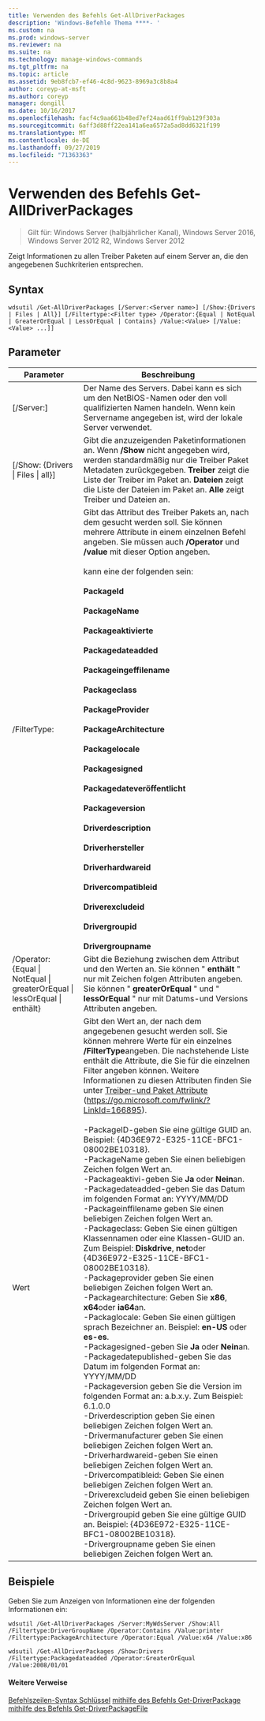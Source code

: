 ```yaml
---
title: Verwenden des Befehls Get-AllDriverPackages
description: 'Windows-Befehle Thema ****- '
ms.custom: na
ms.prod: windows-server
ms.reviewer: na
ms.suite: na
ms.technology: manage-windows-commands
ms.tgt_pltfrm: na
ms.topic: article
ms.assetid: 9eb8fcb7-ef46-4c8d-9623-8969a3c8b8a4
author: coreyp-at-msft
ms.author: coreyp
manager: dongill
ms.date: 10/16/2017
ms.openlocfilehash: facf4c9aa661b48ed7ef24aad61ff9ab129f303a
ms.sourcegitcommit: 6aff3d88ff22ea141a6ea6572a5ad8dd6321f199
ms.translationtype: MT
ms.contentlocale: de-DE
ms.lasthandoff: 09/27/2019
ms.locfileid: "71363363"
---
```

# <a name="using-the-get-alldriverpackages-command"></a>Verwenden des Befehls Get-AllDriverPackages

>Gilt für: Windows Server (halbjährlicher Kanal), Windows Server 2016, Windows Server 2012 R2, Windows Server 2012

Zeigt Informationen zu allen Treiber Paketen auf einem Server an, die den angegebenen Suchkriterien entsprechen.
## <a name="syntax"></a>Syntax
```
wdsutil /Get-AllDriverPackages [/Server:<Server name>] [/Show:{Drivers | Files | All}] [/Filtertype:<Filter type> /Operator:{Equal | NotEqual | GreaterOrEqual | LessOrEqual | Contains} /Value:<Value> [/Value:<Value> ...]]
```
## <a name="parameters"></a>Parameter

|                                         Parameter                                          |                                                                                                                                                                                                                                                                                                                                                                                                                                                                                                                                                                                                                                                                                                                                                                                                                                                                                                       Beschreibung                                                                                                                                                                                                                                                                                                                                                                                                                                                                                                                                                                                                                                                                                                                                                                                                                                                                                                        |
|--------------------------------------------------------------------------------------------|--------------------------------------------------------------------------------------------------------------------------------------------------------------------------------------------------------------------------------------------------------------------------------------------------------------------------------------------------------------------------------------------------------------------------------------------------------------------------------------------------------------------------------------------------------------------------------------------------------------------------------------------------------------------------------------------------------------------------------------------------------------------------------------------------------------------------------------------------------------------------------------------------------------------------------------------------------------------------------------------------------------------------------------------------------------------------------------------------------------------------------------------------------------------------------------------------------------------------------------------------------------------------------------------------------------------------------------------------------------------------------------------------------------------------------------------------------------------------------------------------------------------------------------------------------------------------------------------------------------------------------------------------------------------------------------------------------------------------------------------------------------------------------------------------------------------------|
|                                  [/Server:<Server name>]                                   |                                                                                                                                                                                                                                                                                                                                                                                                                                                                                                                                                                                                                                                                                                                                                                                                                                              Der Name des Servers. Dabei kann es sich um den NetBIOS-Namen oder den voll qualifizierten Namen handeln. Wenn kein Servername angegeben ist, wird der lokale Server verwendet.                                                                                                                                                                                                                                                                                                                                                                                                                                                                                                                                                                                                                                                                                                                                                                                                                                              |
|                         [/Show: {Drivers &#124; Files &#124; all}]                         |                                                                                                                                                                                                                                                                                                                                                                                                                                                                                                                                                                                                                                                                                                                                                                Gibt die anzuzeigenden Paketinformationen an. Wenn **/Show** nicht angegeben wird, werden standardmäßig nur die Treiber Paket Metadaten zurückgegeben. **Treiber** zeigt die Liste der Treiber im Paket an. **Dateien** zeigt die Liste der Dateien im Paket an. **Alle** zeigt Treiber und Dateien an.                                                                                                                                                                                                                                                                                                                                                                                                                                                                                                                                                                                                                                                                                                                                                                 |
|                                 /FilterType: <Filter type>                                  |                                                                                                                                                                                                                                                                                                                                                                                                                                                                              Gibt das Attribut des Treiber Pakets an, nach dem gesucht werden soll. Sie können mehrere Attribute in einem einzelnen Befehl angeben. Sie müssen auch **/Operator** und **/value** mit dieser Option angeben.<br /><br /><Filter type> kann eine der folgenden sein:<br /><br />**PackageId**<br /><br />**PackageName**<br /><br />**Packageaktivierte**<br /><br />**Packagedateadded**<br /><br />**Packageingeffilename**<br /><br />**Packageclass**<br /><br />**PackageProvider**<br /><br />**PackageArchitecture**<br /><br />**Packagelocale**<br /><br />**Packagesigned**<br /><br />**Packagedateveröffentlicht**<br /><br />**Packageversion**<br /><br />**Driverdescription**<br /><br />**Driverhersteller**<br /><br />**Driverhardwareid**<br /><br />**Drivercompatibleid**<br /><br />**Driverexcludeid**<br /><br />**Drivergroupid**<br /><br />**Drivergroupname**                                                                                                                                                                                                                                                                                                                                                                                                                                                                              |
| /Operator: {Equal &#124; NotEqual &#124; greaterOrEqual &#124; lessOrEqual &#124; enthält} |                                                                                                                                                                                                                                                                                                                                                                                                                                                                                                                                                                                                                                                                                                                                                                                                 Gibt die Beziehung zwischen dem Attribut und den Werten an. Sie können " **enthält** " nur mit Zeichen folgen Attributen angeben. Sie können " **greaterOrEqual** " und " **lessOrEqual** " nur mit Datums-und Versions Attributen angeben.                                                                                                                                                                                                                                                                                                                                                                                                                                                                                                                                                                                                                                                                                                                                                                                                 |
|                                       Wert<Value>                                       | Gibt den Wert an, der nach dem angegebenen <attribute> gesucht werden soll.  Sie können mehrere Werte für ein einzelnes **/FilterType**angeben. Die nachstehende Liste enthält die Attribute, die Sie für die einzelnen Filter angeben können. Weitere Informationen zu diesen Attributen finden Sie unter [Treiber-und Paket Attribute](https://go.microsoft.com/fwlink/?LinkId=166895) (<https://go.microsoft.com/fwlink/?LinkId=166895>).<br /><br />-PackageID-geben Sie eine gültige GUID an. Beispiel: {4D36E972-E325-11CE-BFC1-08002BE10318}.<br />-PackageName geben Sie einen beliebigen Zeichen folgen Wert an.<br />-Packageaktivi-geben Sie **Ja** oder **Nein**an.<br />-Packagedateadded-geben Sie das Datum im folgenden Format an: YYYY/MM/DD<br />-Packageinffilename geben Sie einen beliebigen Zeichen folgen Wert an.<br />-Packageclass: Geben Sie einen gültigen Klassennamen oder eine Klassen-GUID an. Zum Beispiel: **Diskdrive**, **net**oder {4D36E972-E325-11CE-BFC1-08002BE10318}.<br />-Packageprovider geben Sie einen beliebigen Zeichen folgen Wert an.<br />-Packagearchitecture: Geben Sie **x86**, **x64**oder **ia64**an.<br />-Packaglocale: Geben Sie einen gültigen sprach Bezeichner an. Beispiel: **en-US** oder **es-es**.<br />-Packagesigned-geben Sie **Ja** oder **Nein**an.<br />-Packagedatepublished-geben Sie das Datum im folgenden Format an: YYYY/MM/DD<br />-Packageversion geben Sie die Version im folgenden Format an: a.b.x.y. Zum Beispiel: 6.1.0.0<br />-Driverdescription geben Sie einen beliebigen Zeichen folgen Wert an.<br />-Drivermanufacturer geben Sie einen beliebigen Zeichen folgen Wert an.<br />-Driverhardwareid-geben Sie einen beliebigen Zeichen folgen Wert an.<br />-Drivercompatibleid: Geben Sie einen beliebigen Zeichen folgen Wert an.<br />-Driverexcludeid geben Sie einen beliebigen Zeichen folgen Wert an.<br />-Drivergroupid geben Sie eine gültige GUID an. Beispiel: {4D36E972-E325-11CE-BFC1-08002BE10318}.<br />-Drivergroupname geben Sie einen beliebigen Zeichen folgen Wert an. |

## <a name="BKMK_examples"></a>Beispiele
Geben Sie zum Anzeigen von Informationen eine der folgenden Informationen ein:
```
wdsutil /Get-AllDriverPackages /Server:MyWdsServer /Show:All /Filtertype:DriverGroupName /Operator:Contains /Value:printer /Filtertype:PackageArchitecture /Operator:Equal /Value:x64 /Value:x86
```
```
wdsutil /Get-AllDriverPackages /Show:Drivers /Filtertype:Packagedateadded /Operator:GreaterOrEqual /Value:2008/01/01
```
#### <a name="additional-references"></a>Weitere Verweise
[Befehlszeilen-Syntax Schlüssel](command-line-syntax-key.md)
[mithilfe des Befehls Get-DriverPackage](using-the-get-driverpackage-command.md)
[mithilfe des Befehls Get-DriverPackageFile](using-the-get-driverpackagefile-command.md)
